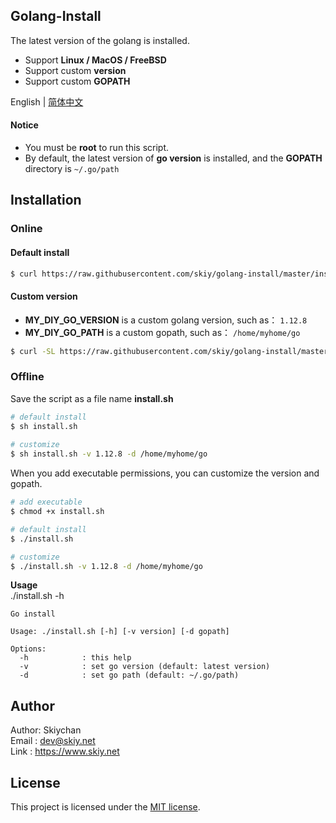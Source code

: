Golang-Install
------
The latest version of the golang is installed.   
- Support **Linux / MacOS / FreeBSD**
- Support custom **version**  
- Support custom **GOPATH** 
   
English | [简体中文](./README_CN.md)

#### Notice
- You must be **root** to run this script.
- By default, the latest version of **go version** is installed, and the **GOPATH** directory is ```~/.go/path```

## Installation
### Online
#### Default install 
```sh
$ curl https://raw.githubusercontent.com/skiy/golang-install/master/install.sh | bash
```

#### Custom version   
- **MY_DIY_GO_VERSION** is a custom golang version, such as： ```1.12.8```
- **MY_DIY_GO_PATH** is a custom gopath, such as： ```/home/myhome/go```

```sh
$ curl -SL https://raw.githubusercontent.com/skiy/golang-install/master/install.sh | bash /dev/stdin -v MY_DIY_GO_VERSION -d MY_DIY_GO_PATH
```

### Offline
Save the script as a file name **install.sh**    

```sh
# default install
$ sh install.sh   
   
# customize  
$ sh install.sh -v 1.12.8 -d /home/myhome/go 
```
  
When you add executable permissions, you can customize the version and gopath.   
```sh
# add executable
$ chmod +x install.sh

# default install
$ ./install.sh

# customize 
$ ./install.sh -v 1.12.8 -d /home/myhome/go
```

**Usage**    
./install.sh -h
```
Go install

Usage: ./install.sh [-h] [-v version] [-d gopath]

Options:
  -h            : this help
  -v            : set go version (default: latest version)
  -d            : set go path (default: ~/.go/path)
```

## Author
Author: Skiychan   
Email : dev@skiy.net   
Link  : https://www.skiy.net 

## License

This project is licensed under the [MIT license](https://github.com/totoval/totoval/blob/master/LICENSE).